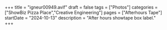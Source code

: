 +++
title = "igneur00949.avif"
draft = false
tags = ["Photos"]
categories = ["ShowBiz Pizza Place","Creative Engineering"]
pages = ["Afterhours Tape"]
startDate = "2024-10-13"
description = "After hours showtape box label."
+++
